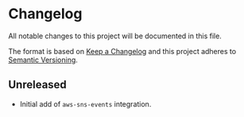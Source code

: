 # Changelog

All notable changes to this project will be documented in this file.

The format is based on [Keep a Changelog][changelog] and this project adheres
to [Semantic Versioning][semver].

## Unreleased

- Initial add of `aws-sns-events` integration.


[changelog]: http://keepachangelog.com/en/1.0.0/
[semver]: http://semver.org/spec/v2.0.0.html
